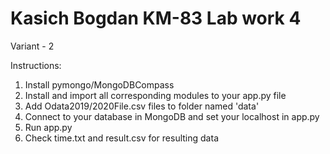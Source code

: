 # Kasich Bogdan KM-83 Lab work 4
Variant - 2

Instructions:

1. Install pymongo/MongoDBCompass
2. Install and import all corresponding modules to your app.py file
3. Add Odata2019/2020File.csv files to folder named 'data'
4. Connect to your database in MongoDB and set your localhost in app.py
5. Run app.py
6. Check time.txt and result.csv for resulting data
